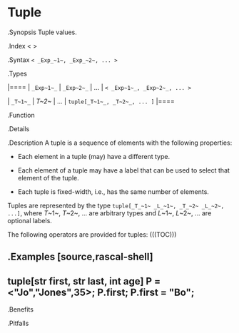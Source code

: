 # Tuple

.Synopsis
Tuple values.

.Index
< >

.Syntax
`< _Exp_~1~, _Exp_~2~, ... >`

.Types


|====
| `_Exp~1~_`  | `_Exp~2~_`  |  ...  | `< _Exp~1~_, _Exp~2~_, ... >` 

| `_T~1~_`    |  _T~2~_     | ...   | `tuple[_T~1~_, _T~2~_, ... ]` 
|====

.Function

.Details

.Description
A tuple is a sequence of elements with the following properties:

*  Each element in a tuple (may) have a different type.

*  Each element of a tuple may have a label that can be used to select that element of the tuple.

*  Each tuple is fixed-width, i.e., has the same number of elements.


Tuples are represented by the type `tuple[_T_~1~ _L_~1~, _T_~2~ _L_~2~, ...]`, 
where _T_~1~, _T_~2~, ... are arbitrary types and _L_~1~, _L_~2~, ... are optional labels. 

The following operators are provided for tuples:
(((TOC)))

.Examples
[source,rascal-shell]
----
tuple[str first, str last, int age] P = <"Jo","Jones",35>;
P.first;
P.first = "Bo";
----

.Benefits

.Pitfalls

